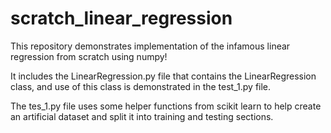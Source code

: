 # scratch_linear_regression
This repository demonstrates implementation of the infamous linear regression from scratch using numpy!

It includes the LinearRegression.py file that contains the LinearRegression class, and use of this class is demonstrated in the test_1.py file.

The tes_1.py file uses some helper functions from scikit learn to help create an artificial dataset and split it into training and testing sections. 
